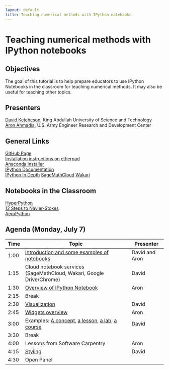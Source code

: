 ```yaml
---
layout: default
title: Teaching numerical methods with IPython notebooks
---
```


# Teaching numerical methods with IPython notebooks

## Objectives

The goal of this tutorial is to help prepare educators to use IPython
Notebooks in the classroom for teaching numerical methods.  It may also
be useful for teaching other topics.

## Presenters

[David Ketcheson](http://www.davidketcheson.info/), King Abdullah
University of Science and Technology  
[Aron Ahmadia](http://aron.ahmadia.net), U.S. Army Engineer Research and Development Center

## General Links

[GitHub Page](https://github.com/ketch/teaching-numerics-with-notebooks/)  
[Installation instructions on etherpad](https://scipy2014.etherpad.mozilla.org/17)  
[Anaconda Installer](http://continuum.io/downloads)  
[IPython Documentation](http://ipython.org/documentation.html)  
[IPython In Depth](https://github.com/ipython/ipython-in-depth)
[SageMathCloud](https://cloud.sagemath.com)
[Wakari](http://wakari.io)

## Notebooks in the Classroom

[HyperPython](http://www.davidketcheson.info/2014/05/28/hyperpython.html)  
[12 Steps to Navier-Stokes](http://lorenabarba.com/blog/cfd-python-12-steps-to-navier-stokes/)  
[AeroPython](http://lorenabarba.com/blog/announcing-aeropython/)  

## Agenda (Monday, July 7)

Time | Topic | Presenter
-----|-------|----------
1:00 | [Introduction and some examples of notebooks](http://nbviewer.ipython.org/github/ketch/teaching-numerics-with-notebooks/blob/master/Introduction.ipynb) | David and Aron
1:15 | Cloud notebook services (SageMathCloud, Wakari, Google Drive/Chrome) | David
1:30 | [Overview of IPython Notebook](http://nbviewer.ipython.org/github/ketch/teaching-numerics-with-notebooks/blob/master/Introducing%20the%20IPython%20Notebook.ipynb) | Aron
2:15 | Break |
2:30 | [Visualization](http://nbviewer.ipython.org/urls/raw.github.com/ketch/teaching-numerics-with-notebooks/master/Plotting%20in%20the%20notebook.ipynb) | David
2:45 | [Widgets overview](http://nbviewer.ipython.org/github/ketch/teaching-numerics-with-notebooks/blob/master/Exploring%20Numerics%20with%20IPython%20Widgets.ipynb) | Aron
3:00 | Examples: [A concept](http://nbviewer.ipython.org/github/ketch/teaching-numerics-with-notebooks/blob/master/Aliasing.ipynb), [a lesson](http://nbviewer.ipython.org/github/ketch/teaching-numerics-with-notebooks/blob/master/Multigrid.ipynb), [a lab](http://nbviewer.ipython.org/github/ketch/teaching-numerics-with-notebooks/blob/master/finite_difference_lab.ipynb), [a course](http://www.davidketcheson.info/2014/05/28/hyperpython.html) | David
3:30 | Break |
4:00 | Lessons from Software Carpentry | Aron
4:15 | [Styling](http://nbviewer.ipython.org/github/ketch/teaching-numerics-with-notebooks/blob/master/Styling_notebooks.ipynb) | David
4:30 | Open Panel | 
